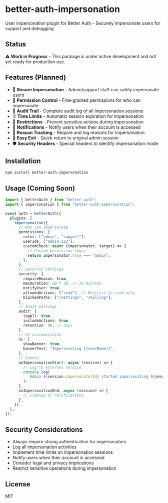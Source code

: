 # better-auth-impersonation

User impersonation plugin for Better Auth - Securely impersonate users for support and debugging

## Status

⚠️ **Work in Progress** - This package is under active development and not yet ready for production use.

## Features (Planned)

- 👤 **Secure Impersonation** - Admin/support staff can safely impersonate users
- 🔐 **Permission Control** - Fine-grained permissions for who can impersonate
- 📝 **Audit Trail** - Complete audit log of all impersonation sessions
- ⏰ **Time Limits** - Automatic session expiration for impersonation
- 🚫 **Restrictions** - Prevent sensitive actions during impersonation
- 🔔 **Notifications** - Notify users when their account is accessed
- 🎯 **Reason Tracking** - Require and log reasons for impersonation
- 🔄 **Easy Exit** - Quick return to original admin session
- 🛡️ **Security Headers** - Special headers to identify impersonation mode

## Installation

```bash
npm install better-auth-impersonation
```

## Usage (Coming Soon)

```typescript
import { betterAuth } from "better-auth";
import { impersonation } from "better-auth-impersonation";

const auth = betterAuth({
  plugins: [
    impersonation({
      // Who can impersonate
      permissions: {
        roles: ["admin", "support"],
        userIds: ["admin-123"],
        customCheck: async (impersonator, target) => {
          // Custom permission logic
          return impersonator.role === "admin";
        },
      },
      // Security settings
      security: {
        requireReason: true,
        maxDuration: 60 * 30, // 30 minutes
        notifyUser: true,
        allowedActions: ["read"], // Restrict to read-only
        blockedPaths: ["/settings", "/billing"],
      },
      // Audit settings
      audit: {
        logAll: true,
        includeActions: true,
        retention: 90, // days
      },
      // UI customization
      ui: {
        showBanner: true,
        bannerText: "Impersonating {{userName}}",
      },
      // Events
      onImpersonationStart: async (session) => {
        // Log to external service
        console.log(
          `Admin ${session.impersonatorId} started impersonating ${session.targetId}`,
        );
      },
      onImpersonationEnd: async (session) => {
        // Cleanup or notifications
      },
    }),
  ],
});
```

## Security Considerations

- Always require strong authentication for impersonators
- Log all impersonation activities
- Implement time limits on impersonation sessions
- Notify users when their account is accessed
- Consider legal and privacy implications
- Restrict sensitive operations during impersonation

## License

MIT
